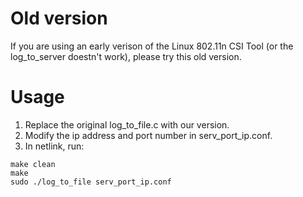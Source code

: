 # Old version
If you are using an early verison of the Linux 802.11n CSI Tool (or the log_to_server doestn't work), please try this old version.

# Usage
1. Replace the original log_to_file.c with our version.
2. Modify the ip address and port number in serv_port_ip.conf.
3. In netlink, run:
~~~
make clean
make
sudo ./log_to_file serv_port_ip.conf
~~~
